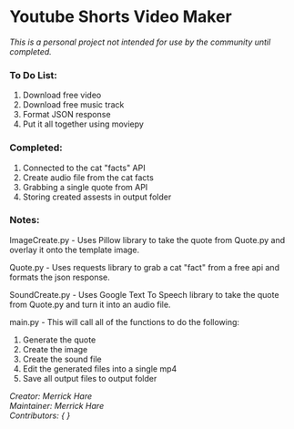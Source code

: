 # Youtube Shorts Video Maker
<em>This is a personal project not intended for use by the community until completed. </em>

### To Do List:

1. Download free video
2. Download free music track
3. Format JSON response
4. Put it all together using moviepy

### Completed:

1. Connected to the cat "facts" API
2. Create audio file from the cat facts
3. Grabbing a single quote from API
4. Storing created assests in output folder

### Notes: 

ImageCreate.py - Uses Pillow library to take the quote from Quote.py and overlay it onto the template image.

Quote.py - Uses requests library to grab a cat "fact" from a free api and formats the json response.

SoundCreate.py - Uses Google Text To Speech library to take the quote from Quote.py and turn it into an audio file.

main.py - This will call all of the functions to do the following: 

1. Generate the quote
2. Create the image
3. Create the sound file
4. Edit the generated files into a single mp4
5. Save all output files to output folder



<em>Creator: Merrick Hare \
Maintainer: Merrick Hare \
Contributors: { }
</em>






